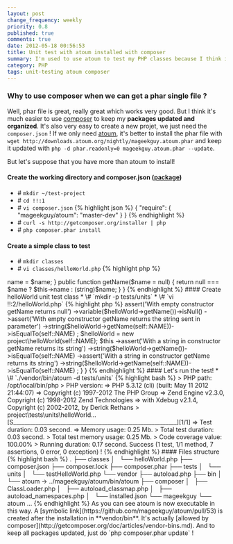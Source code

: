 ```yaml
---
layout: post
change_frequency: weekly
priority: 0.8
published: true
comments: true
date: 2012-05-18 00:56:53
title: Unit test with atoum installed with composer
summary: I'm used to use atoum to test my PHP classes because I think it's more intuitive than PHPUnits. I just found out that it was possible to install it with composer. Let's see how to do that.
category: PHP
tags: unit-testing atoum composer
---
```


### Why to use composer when we can get a phar single file ?

Well, phar file is great, really great which works very good. But I think it's much easier to use [composer](http://getcomposer.org/) to keep my **packages updated and organized**. It's also very easy to create a new projet, we just need the `composer.json` ! If we only need [atoum](https://github.com/mageekguy/atoum), it's better to install the phar file with `wget http://downloads.atoum.org/nightly/mageekguy.atoum.phar` and keep it updated with `php -d phar.readonly=0 mageekguy.atoum.phar --update`.

But let's suppose that you have more than atoum to install!

#### Create the working directory and composer.json ([package](http://packagist.org/packages/mageekguy/atoum))
* \# `mkdir ~/test-project`
* \# `cd !!:1`
* \# `vi composer.json`
{% highlight json %}
{
    "require": {
        "mageekguy/atoum": "master-dev"
    }
}
{% endhighlight %}
* \# `curl -s http://getcomposer.org/installer | php`
* \# `php composer.phar install`

#### Create a simple class to test
* \# `mkdir classes`
* \# `vi classes/helloWorld.php`
{% highlight php %}
<?php
    namespace project;
    
    class helloWorld
    {
        private $name;

        public function __construct($name = null) {
            $this->name = $name;
        }

        public function getName($name = null) {
            return null === $name ? $this->name : (string)$name;
        }
    }
{% endhighlight %}

#### Create helloWorld unit test class
* \# `mkdir -p tests/units`
* \# `vi !!:2/helloWorld.php`
{% highlight php %}
<?php
    namespace project\tests\units;
    use 
        mageekguy\atoum,
        project
    ;

    require_once __DIR__ . '/../../classes/helloWorld.php';

    class helloWorld extends atoum\test
    {
        const NAME = 'Hello world!';

        public function testGetName() {
            $helloWorld = new project\helloWorld();
            $this
                ->assert('With empty constructor getName returns null')
                    ->variable($helloWorld->getName())->isNull()
                ->assert('With empty constructor getName returns the string sent in parameter')
                    ->string($helloWorld->getName(self::NAME))->isEqualTo(self::NAME)
            ;
            $helloWorld = new project\helloWorld(self::NAME);
            $this
                ->assert('With a string in constructor getName returns its string')
                    ->string($helloWorld->getName())->isEqualTo(self::NAME)
                ->assert('With a string in constructor getName returns its string')
                    ->string($helloWorld->getName(self::NAME))->isEqualTo(self::NAME)
            ;
        }
    }
{% endhighlight %}

#### Let's run the test!
* \# `./vendor/bin/atoum -d tests/units`
{% highlight bash %}
> PHP path: /opt/local/bin/php
> PHP version:
=> PHP 5.3.12 (cli) (built: May 11 2012 21:44:07)
=> Copyright (c) 1997-2012 The PHP Group
=> Zend Engine v2.3.0, Copyright (c) 1998-2012 Zend Technologies
=>     with Xdebug v2.1.4, Copyright (c) 2002-2012, by Derick Rethans
> project\tests\units\helloWorld...
[S___________________________________________________________][1/1]
=> Test duration: 0.03 second.
=> Memory usage: 0.25 Mb.
> Total test duration: 0.03 second.
> Total test memory usage: 0.25 Mb.
> Code coverage value: 100.00%
> Running duration: 0.17 second.
Success (1 test, 1/1 method, 7 assertions, 0 error, 0 exception) !
{% endhighlight %}

#### Files structure
{% highlight bash %}
.
├── classes
│   └── helloWorld.php
├── composer.json
├── composer.lock
├── composer.phar
├── tests
│   └── units
│       └── testHelloWorld.php
└── vendor
    ├── autoload.php
    ├── bin
    │   └── atoum -> ../mageekguy/atoum/bin/atoum
    ├── composer
    │   ├── ClassLoader.php
    │   ├── autoload_classmap.php
    │   ├── autoload_namespaces.php
    │   └── installed.json
    └── mageekguy
        └── atoum
        ...
{% endhighlight %}

As you can see atoum is now executable in this way. A [symbolic link](https://github.com/mageekguy/atoum/pull/53) is created after the installation in **vendor/bin**. It's actually [allowed by composer](http://getcomposer.org/doc/articles/vendor-bins.md). And to keep all packages updated, just do `php composer.phar update` !